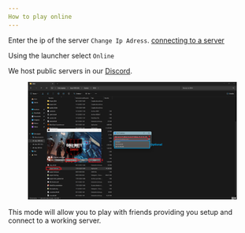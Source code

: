 ```yaml
---
How to play online
---
```



Enter the ip of the server `Change Ip Adress`. [connecting to a server](connecting-to-a-server.md "mention")

Using the launcher select `Online`

We host public servers in our [Discord](https://discord.gg/AXECAzJJGU).



<figure><img src="../.gitbook/assets/Captura de pantalla 2024-01-17 140818.png" alt=""><figcaption></figcaption></figure>

This mode will allow you to play with friends providing you setup and connect to a working server.

